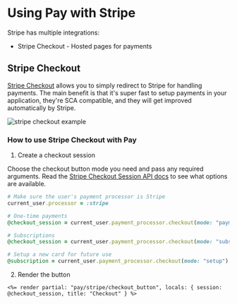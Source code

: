 # Using Pay with Stripe

Stripe has multiple integrations:

* Stripe Checkout - Hosted pages for payments

## Stripe Checkout

[Stripe Checkout](https://stripe.com/docs/payments/checkout) allows you to simply redirect to Stripe for handling payments. The main benefit is that it's super fast to setup payments in your application, they're SCA compatible, and they will get improved automatically by Stripe.

![stripe checkout example](https://i.imgur.com/nFsCBCK.gif)

### How to use Stripe Checkout with Pay

1. Create a checkout session

Choose the checkout button mode you need and pass any required arguments. Read the [Stripe Checkout Session API docs](https://stripe.com/docs/api/checkout/sessions/create) to see what options are available.

```ruby
# Make sure the user's payment processor is Stripe
current_user.processor = :stripe

# One-time payments
@checkout_session = current_user.payment_processor.checkout(mode: "payment", line_items: "price_1ILVZaKXBGcbgpbZQ26kgXWG")

# Subscriptions
@checkout_session = current_user.payment_processor.checkout(mode: "subscription", line_items: "default")

# Setup a new card for future use
@subscription = current_user.payment_processor.checkout(mode: "setup")
```

2. Render the button

```erb
<%= render partial: "pay/stripe/checkout_button", locals: { session: @checkout_session, title: "Checkout" } %>
```
